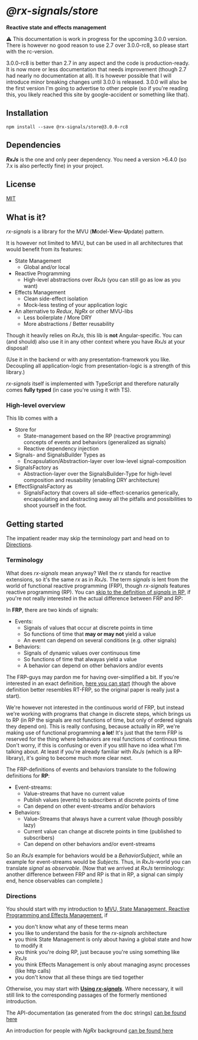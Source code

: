 # _@rx-signals/store_

**Reactive state and effects management**

:warning: This documentation is work in progress for the upcoming 3.0.0 version.
There is however no good reason to use 2.7 over 3.0.0-rc8, so please start with the rc-version.

3.0.0-rc8 is better than 2.7 in any aspect and the code is production-ready.
It is now more or less documentation that needs improvement (though 2.7 had nearly no documentation at all).
It is however possible that I will introduce minor breaking changes until 3.0.0 is released.
3.0.0 will also be the first version I'm going to advertise to other people (so if you're reading this, you likely reached this site by google-accident or something like that).

## Installation

`npm install --save @rx-signals/store@3.0.0-rc8`

## Dependencies

**_RxJs_** is the one and only peer dependency. You need a version >6.4.0 (so 7.x is also perfectly fine) in your project.

## License

[MIT](https://choosealicense.com/licenses/mit/)

## What is it?

_rx-signals_ is a library for the MVU (**M**odel-**V**iew-**U**pdate) pattern.

It is however not limited to MVU, but can be used in all architectures that would benefit from its features:
* State Management
  * Global and/or local
* Reactive Programming
  * High-level abstractions over _RxJs_ (you can still go as low as you want)
* Effects Management
  * Clean side-effect isolation
  * Mock-less testing of your application logic
* An alternative to _Redux_, _NgRx_ or other MVU-libs
  * Less boilerplate / More DRY
  * More abstractions / Better reusability

Though it heavily relies on _RxJs_, this lib is **not** Angular-specific. You can (and should) also use it in any other context where you have _RxJs_ at your disposal!

(Use it in the backend or with any presentation-framework you like. Decoupling all application-logic from presentation-logic is a strength of this library.)

_rx-signals_ itself is implemented with TypeScript and therefore naturally comes **fully typed** (in case you're using it with TS).

### High-level overview
This lib comes with a
* Store for
  * State-management based on the RP (reactive programming) concepts of events and behaviors (generalized as signals)
  * Reactive dependency injection
* Signals- and SignalsBuilder Types as
  * Encapsulation/Abstraction-layer over low-level signal-composition
* SignalsFactory as
  * Abstraction-layer over the SignalsBuilder-Type for high-level composition and reusability (enabling DRY architecture)
* EffectSignalsFactory as
  * SignalsFactory that covers all side-effect-scenarios generically, encapsulating and abstracting away all the pitfalls and possibilities to shoot yourself in the foot.

## Getting started

The impatient reader may skip the terminology part and head on to [Directions](#directions).

### Terminology <a name="terminology"></a>

What does _rx-signals_ mean anyway?
Well the _rx_ stands for reactive extensions, so it's the same _rx_ as in _RxJs_.
The term _signals_ is lent from the world of functional reactive programming (FRP), though _rx-signals_ features reactive programming (RP).
You can [skip to the definition of _signals_ in RP](#rp-signals-definition), if you're not really interested in the actual difference between FRP and RP:

In **FRP**, there are two kinds of signals:
* Events:
  * Signals of values that occur at discrete points in time
  * So functions of time that **may or may not** yield a value
  * An event can depend on several conditions (e.g. other signals)
* Behaviors:
  * Signals of dynamic values over continuous time
  * So functions of time that alwayas yield a value
  * A behavior can depend on other behaviors and/or events

The FRP-guys may pardon me for having over-simplified a bit. 
If you're interested in an exact definition, [here you can start](http://conal.net/papers/icfp97/) (though the above definition better resembles RT-FRP, so the original paper is really just a start).

We're however not interested in the continuous world of FRP, but instead we're working with programs that change in discrete steps, which brings us to RP (in RP the signals are not functions of time, but only of ordered signals they depend on).
This is really confusing, because actually in RP, we're making use of functional programming **a lot**! 
It's just that the term FRP is reserved for the thing where behaviors are real functions of continous time.
Don't worry, if this is confusing or even if you still have no idea what I'm talking about. 
At least if you're already familiar with _RxJs_ (which is a RP-library), it's going to become much more clear next.

The FRP-definitions of events and behaviors translate to the following definitions for **RP**:<a name="rp-signals-definition"></a>
* Event-streams:
  * Value-streams that have no current value
  * Publish values (events) to subscribers at discrete points of time
  * Can depend on other event-streams and/or behaviors
* Behaviors:
  * Value-Streams that always have a current value (though possibly lazy)
  * Current value can change at discrete points in time (published to subscribers)
  * Can depend on other behaviors and/or event-streams

So an _RxJs_ example for behaviors would be a _BehaviorSubject_, while an example for event-streams would be _Subjects_.
Thus, in _RxJs_-world you can translate _signal_ as _observable_. (Now that we arrived at _RxJs_ terminology: another difference between FRP and RP is that in RP, a signal can simply end, hence observables can complete.)

### Directions <a name="directions"></a>

You should start with my introduction to [MVU, State Management, Reactive Programming and Effects Management](https://github.com/gneu77/rx-signals/blob/master/docs/rp_state_effects_start.md), if
* you don't know what any of these terms mean
* you like to understand the basis for the _rx-signals_ architecture
* you think State Management is only about having a global state and how to modify it
* you think you're doing RP, just because you're using something like _RxJs_
* you think Effects Management is only about managing async processes (like http calls)
* you don't know that all these things are tied together

Otherwise, you may start with [**Using _rx-signals_**](https://github.com/gneu77/rx-signals/blob/master/docs/rx-signals_start.md). 
Where necessary, it will still link to the corresponding passages of the formerly mentioned introduction.

The API-documentation (as generated from the doc strings) [can be found here](https://rawcdn.githack.com/gneu77/rx-signals/master/docs/tsdoc/index.html)

An introduction for people with _NgRx_ background [can be found here](https://github.com/gneu77/rx-signals/blob/master/docs/ngrx_compare_start.md)
